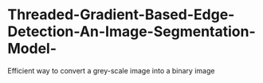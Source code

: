 # Threaded-Gradient-Based-Edge-Detection-An-Image-Segmentation-Model-
Efficient way to convert a grey-scale image into a binary image
